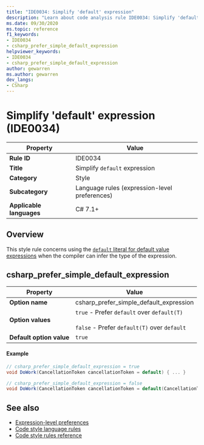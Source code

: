 ```yaml
---
title: "IDE0034: Simplify 'default' expression"
description: "Learn about code analysis rule IDE0034: Simplify 'default' expression"
ms.date: 09/30/2020
ms.topic: reference
f1_keywords:
- IDE0034
- csharp_prefer_simple_default_expression
helpviewer_keywords:
- IDE0034
- csharp_prefer_simple_default_expression
author: gewarren
ms.author: gewarren
dev_langs:
- CSharp
---
```

# Simplify 'default' expression (IDE0034)

|Property|Value|
|-|-|
| **Rule ID** | IDE0034 |
| **Title** | Simplify `default` expression |
| **Category** | Style |
| **Subcategory** | Language rules (expression-level preferences) |
| **Applicable languages** | C# 7.1+ |

## Overview

This style rule concerns using the [`default` literal for default value expressions](/dotnet/csharp/language-reference/operators/default#default-literal) when the compiler can infer the type of the expression.

## csharp_prefer_simple_default_expression

|Property|Value|
|-|-|
| **Option name** | csharp_prefer_simple_default_expression
| **Option values** | `true` - Prefer `default` over `default(T)`<br /><br />`false` - Prefer `default(T)` over `default` |
| **Default option value** | `true` |

#### Example

```csharp
// csharp_prefer_simple_default_expression = true
void DoWork(CancellationToken cancellationToken = default) { ... }

// csharp_prefer_simple_default_expression = false
void DoWork(CancellationToken cancellationToken = default(CancellationToken)) { ... }
```

## See also

- [Expression-level preferences](expression-level-preferences.md)
- [Code style language rules](language-rules.md)
- [Code style rules reference](index.md)
